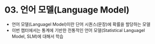 # 03. 언어 모델(Language Model)
- 언어 모델(Languagel Model)이란 단어 시퀀스(문장)에 확률을 할당하는 모델
- 이번 챕터에서는 통계에 기반한 전통적인 언어 모델(Statistical Languagel Model, SLM)에 대해서 학습